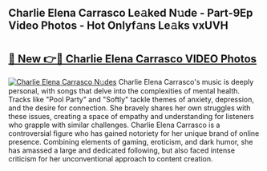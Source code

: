 ## Charlie Elena Carrasco Le𝚊ked N𝚞de - Part-9Ep Video Photos - Hot Onlyf𝚊ns Le𝚊ks vxUVH

# <h2><a href="http://ac22195.deff.icu/?id=Charlie+Elena+Carrasco">🔗 New 👉🔴 Charlie Elena Carrasco VIDEO Photos</a></h2>

[![Charlie Elena Carrasco N𝚞des](https://i.imgur.com/rIISA9y.gif)](http://ac22195.deff.icu/?id=Charlie+Elena+Carrasco)
Charlie Elena Carrasco's music is deeply personal, with songs that delve into the complexities of mental health. Tracks like "Pool Party" and "Softly" tackle themes of anxiety, depression, and the desire for connection. She bravely shares her own struggles with these issues, creating a space of empathy and understanding for listeners who grapple with similar challenges. Charlie Elena Carrasco is a controversial figure who has gained notoriety for her unique brand of online presence. Combining elements of gaming, eroticism, and dark humor, she has amassed a large and dedicated following, but also faced intense criticism for her unconventional approach to content creation.
